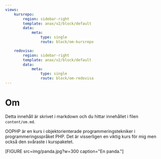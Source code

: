 ```yaml
---
views:
    kursrepo:
        region: sidebar-right
        template: anax/v2/block/default
        data:
            meta: 
                type: single
                route: block/om-kursrepo

    redovisa:
        region: sidebar-right
        template: anax/v2/block/default
        data:
            meta: 
                type: single
                route: block/om-redovisa
---
```

Om
=========================

Detta innehåll är skrivet i markdown och du hittar innehållet i filen `content/om.md`.

OOPHP är en kurs i objektorienterade programmeringstekniker i programmeringsspråket PHP. 
Det är visserligen en viktig kurs för mig men också den svåraste i kurspaketet. 

[FIGURE src=img/panda.jpg?w=300 caption="En panda."]
